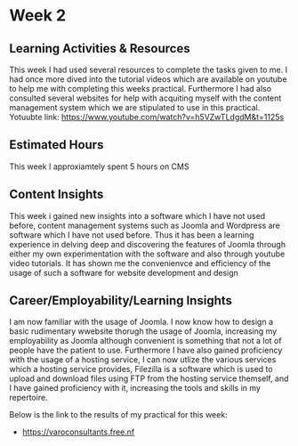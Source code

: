 # Week 2

## Learning Activities & Resources
This week I had used several resources to complete the tasks given to me. I had once more dived into the tutorial videos which are available on youtube to help me with completing this weeks practical. Furthermore I had also consulted several websites for help with acquiting myself with the content management system which we are stipulated to use in this practical.
Yotuubte link: https://www.youtube.com/watch?v=h5VZwTLdgdM&t=1125s


## Estimated Hours
This week I approxiamtely spent 5 hours on CMS

## Content Insights
This week i gained new insights into a software which I have not used before, content management systems such as Joomla and Wordpress are software which I have not used before. Thus it has been a learning experience in delving deep and discovering the features of Joomla through either my own experimentation with the software and also through youtube video tutorials. It has shown me the convenienvce and efficiency of the usage of such a software for website development and design

## Career/Employability/Learning Insights
I am now familiar with the usage of Joomla. I now know how to design a basic rudimentary wwebsite thorugh the usage of Joomla, increasing my employability as Joomla although convenient is something that not a lot of people have the patient to use. Furthermore I have also gained proficiency with the usage of a hosting service, I can now utlize the various services which a hosting service provides, Filezilla is a software which is used to upload and download files using FTP from the hosting service themself, and I have gained proficiency with it, increasing the tools and skills in my repertoire.

Below is the link to the results of my practical for this week:
* https://varoconsultants.free.nf
